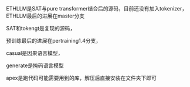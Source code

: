 ETHLLM是SAT与pure transformer结合后的源码，目前还没有加入tokenizer，ETHLLM最后的进展在master分支


SAT和tokengt是复现的源码，

预训练最后的进展在pertraining1.4分支，

casual是因果语言模型，

generate是掩码语言模型

apex是跑代码可能需要用到的库，解压后直接安装在文件夹下即可


